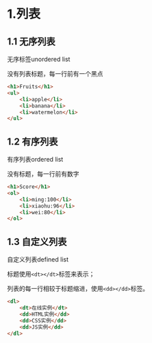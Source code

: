 # 1.列表

## 1.1 无序列表

无序标签unordered list

没有列表标题，每一行前有一个黑点

```html
<h1>Fruits</h1>
<ul>
    <li>apple</li>
    <li>banana</li>
    <li>watermelon</li>
</ul>
```

## 1.2 有序列表

有序列表ordered list

没有标题，每一行前有数字

```html
<h1>Score</h1>
<ol>
    <li>ming:100</li>
    <li>xiaohu:96</li>
    <li>wei:80</li>
</ol>
```

## 1.3 自定义列表

自定义列表defined list

标题使用`<dt></dt>`标签来表示；

列表的每一行相较于标题缩进，使用`<dd></dd>`标签。

```html
<dl>
    <dt>在线实例</dt>
    <dd>HTML实例</dd>
    <dd>CSS实例</dd>
    <dd>JS实例</dd>
</dl>
```

